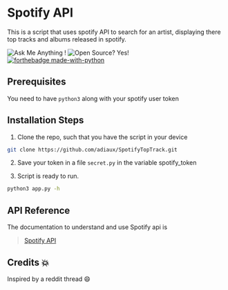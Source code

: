
# Spotify API 
This is a script that uses spotify API to search for an artist, displaying there top tracks and albums released in spotify.


![Ask Me Anything !](https://img.shields.io/badge/Ask%20me-anything-1abc9c.svg) ![Open Source? Yes!](https://badgen.net/badge/Open%20Source%20%3F/Yes%21/blue?icon=github)
[![forthebadge made-with-python](http://ForTheBadge.com/images/badges/made-with-python.svg)](https://www.python.org/)

## Prerequisites
You need to have `python3` along with your spotify user token 

## Installation Steps
1. Clone the repo, such that you have the script in your device
```sh
git clone https://github.com/adiaux/SpotifyTopTrack.git
```
2. Save your token in a file `secret.py` in the variable spotify_token

3. Script is ready to run. 
```sh
python3 app.py -h
```
## API Reference
The documentation to understand and use Spotify api is 
> [Spotify API](https://developer.spotify.com/documentation/web-api/reference/) 

## Credits :boom:
Inspired by a reddit thread :smile: